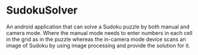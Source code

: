# SudokuSolver
An android application that can solve a Sudoku puzzle by both manual and camera mode. Where the manual mode needs to enter numbers in each cell in the grid as in the puzzle whereas the in-camera mode device scans an image of Sudoku by using image processing and provide the solution for it.
